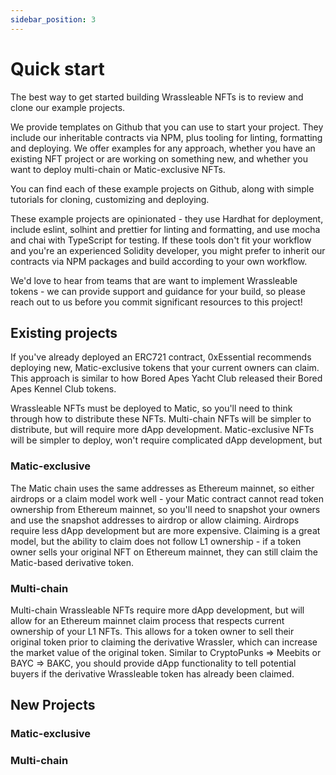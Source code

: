 ```yaml
---
sidebar_position: 3
---
```


# Quick start

The best way to get started building Wrassleable NFTs is to review and clone our example projects.

We provide templates on Github that you can use to start your project. They include our inheritable contracts via NPM, plus tooling for linting, formatting and deploying. We offer examples for any approach, whether you have an existing NFT project or are working on something new, and whether you want to deploy multi-chain or Matic-exclusive NFTs.

You can find each of these example projects on Github, along with simple tutorials for cloning, customizing and deploying.

These example projects are opinionated - they use Hardhat for deployment, include eslint, solhint and prettier for linting and formatting, and use mocha and chai with TypeScript for testing. If these tools don't fit your workflow and you're an experienced Solidity developer, you might prefer to inherit our contracts via NPM packages and build according to your own workflow.

We'd love to hear from teams that are want to implement Wrassleable tokens - we can provide support and guidance for your build, so please reach out to us before you commit significant resources to this project!

## Existing projects

If you've already deployed an ERC721 contract, 0xEssential recommends deploying new, Matic-exclusive tokens that your current owners can claim. This approach is similar to how Bored Apes Yacht Club released their Bored Apes Kennel Club tokens.

Wrassleable NFTs must be deployed to Matic, so you'll need to think through how to distribute these NFTs. Multi-chain NFTs will be simpler to distribute, but will require more dApp development. Matic-exclusive NFTs will be simpler to deploy, won't require complicated dApp development, but 

### Matic-exclusive

The Matic chain uses the same addresses as Ethereum mainnet, so either airdrops or a claim model work well - your Matic contract cannot read token ownership from Ethereum mainnet, so you'll need to snapshot your owners and use the snapshot addresses to airdrop or allow claiming. Airdrops require less dApp development but are more expensive. Claiming is a great model, but the ability to claim does not follow L1 ownership - if a token owner sells your original NFT on Ethereum mainnet, they can still claim the Matic-based derivative token.

### Multi-chain

Multi-chain Wrassleable NFTs require more dApp development, but will allow for an Ethereum mainnet claim process that respects current ownership of your L1 NFTs. This allows for a token owner to sell their original token prior to claiming the derivative Wrassler, which can increase the market value of the original token. Similar to CryptoPunks => Meebits or BAYC => BAKC, you should provide dApp functionality to tell potential buyers if the derivative Wrassleable token has already been claimed.

## New Projects

### Matic-exclusive

### Multi-chain
